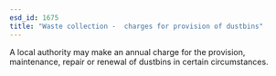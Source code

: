 ```yaml
---
esd_id: 1675
title: "Waste collection -  charges for provision of dustbins"
---
```


A local authority may make an annual charge for the provision, maintenance, repair or renewal of dustbins in certain circumstances.

